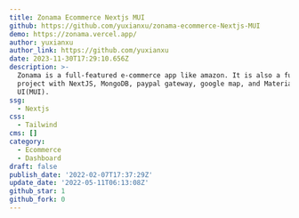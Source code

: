 ```yaml
---
title: Zonama Ecommerce Nextjs MUI
github: https://github.com/yuxianxu/zonama-ecommerce-Nextjs-MUI
demo: https://zonama.vercel.app/
author: yuxianxu
author_link: https://github.com/yuxianxu
date: 2023-11-30T17:29:10.656Z
description: >-
  Zonama is a full-featured e-commerce app like amazon. It is also a full stack
  project with NextJS, MongoDB, paypal gateway, google map, and Material
  UI(MUI).
ssg:
  - Nextjs
css:
  - Tailwind
cms: []
category:
  - Ecommerce
  - Dashboard
draft: false
publish_date: '2022-02-07T17:37:29Z'
update_date: '2022-05-11T06:13:08Z'
github_star: 1
github_fork: 0
---
```

